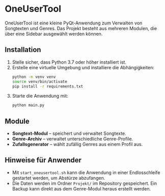 # OneUserTool

OneUserTool ist eine kleine PyQt-Anwendung zum Verwalten von Songtexten und Genres. Das Projekt besteht aus mehreren Modulen, die über eine Sidebar ausgewählt werden können.

## Installation

1. Stelle sicher, dass Python 3.7 oder höher installiert ist.
2. Erstelle eine virtuelle Umgebung und installiere die Abhängigkeiten:
   ```bash
   python -m venv venv
   source venv/bin/activate
   pip install -r requirements.txt
   ```
3. Starte die Anwendung mit:
   ```bash
   python main.py
   ```

## Module

- **Songtext-Modul** – speichert und verwaltet Songtexte.
- **Genre-Archiv** – verwaltet unterschiedliche Genre-Profile.
- **Zufallsgenerator** – wählt zufällig Genres aus einem Profil aus.

## Hinweise für Anwender

- Mit `start_oneusertool.sh` kann die Anwendung in einer Endlosschleife gestartet werden, um Abstürze abzufangen.
- Die Daten werden im Ordner `Projekt/` im Repository gespeichert. Ein Backup kann direkt aus dem Genre-Modul heraus erstellt werden.

